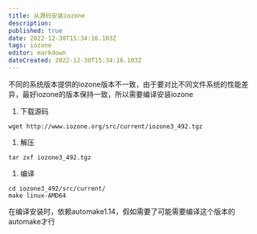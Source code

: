 ```yaml
---
title: 从源码安装iozone
description: 
published: true
date: 2022-12-30T15:34:16.103Z
tags: iozone
editor: markdown
dateCreated: 2022-12-30T15:34:16.103Z
---
```


不同的系统版本提供的iozone版本不一致，由于要对比不同文件系统的性能差异，最好iozone的版本保持一致，所以需要编译安装iozone



1. 下载源码

```
wget http://www.iozone.org/src/current/iozone3_492.tgz
```

1. 解压

```
tar zxf iozone3_492.tgz
```

1. 编译

```
cd iozone3_492/src/current/
make linux-AMD64
```

在编译安装时，依赖automake1.14，假如需要了可能需要编译这个版本的automake才行